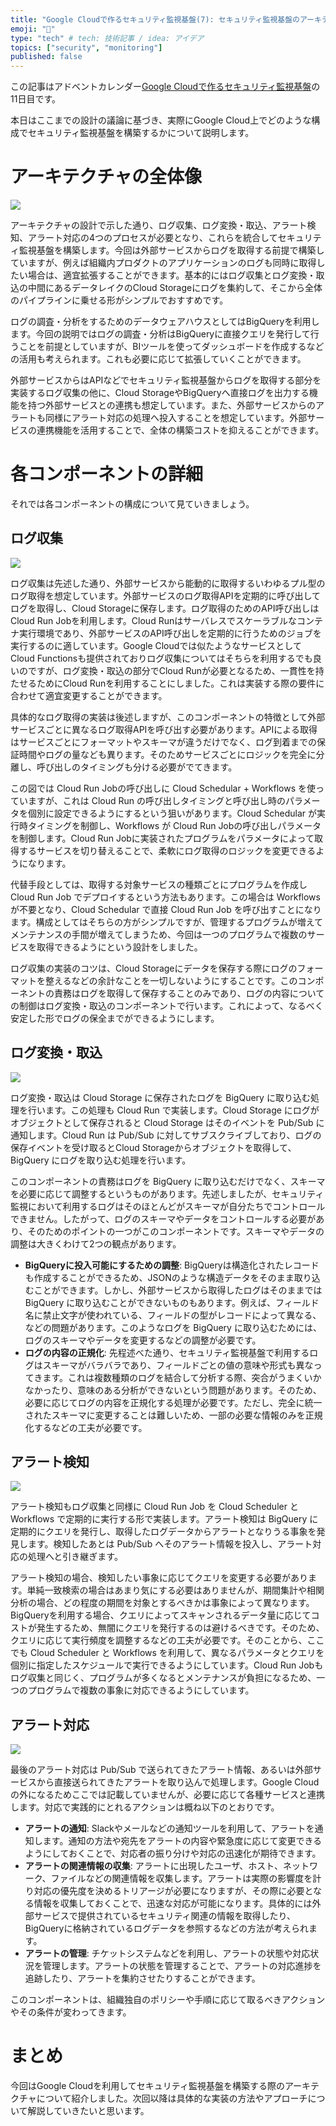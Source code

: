 ```yaml
---
title: "Google Cloudで作るセキュリティ監視基盤(7): セキュリティ監視基盤のアーキテクチャ（実装）"
emoji: "🔎"
type: "tech" # tech: 技術記事 / idea: アイデア
topics: ["security", "monitoring"]
published: false
---
```


この記事はアドベントカレンダー[Google Cloudで作るセキュリティ監視基盤](https://adventar.org/calendars/9986)の11日目です。

本日はここまでの設計の議論に基づき、実際にGoogle Cloud上でどのような構成でセキュリティ監視基盤を構築するかについて説明します。

# アーキテクチャの全体像

![](https://storage.googleapis.com/zenn-user-upload/12485b0a5892-20241117.jpg)

アーキテクチャの設計で示した通り、ログ収集、ログ変換・取込、アラート検知、アラート対応の4つのプロセスが必要となり、これらを統合してセキュリティ監視基盤を構築します。今回は外部サービスからログを取得する前提で構築していますが、例えば組織内プロダクトのアプリケーションのログも同時に取得したい場合は、適宜拡張することができます。基本的にはログ収集とログ変換・取込の中間にあるデータレイクのCloud Storageにログを集約して、そこから全体のパイプラインに乗せる形がシンプルでおすすめです。

ログの調査・分析をするためのデータウェアハウスとしてはBigQueryを利用します。今回の説明ではログの調査・分析はBigQueryに直接クエリを発行して行うことを前提としていますが、BIツールを使ってダッシュボードを作成するなどの活用も考えられます。これも必要に応じて拡張していくことができます。

外部サービスからはAPIなどでセキュリティ監視基盤からログを取得する部分を実装するログ収集の他に、Cloud StorageやBigQueryへ直接ログを出力する機能を持つ外部サービスとの連携も想定しています。また、外部サービスからのアラートも同様にアラート対応の処理へ投入することを想定しています。外部サービスの連携機能を活用することで、全体の構築コストを抑えることができます。

# 各コンポーネントの詳細

それでは各コンポーネントの構成について見ていきましょう。

## ログ収集
![](https://storage.googleapis.com/zenn-user-upload/99f7f391abe6-20241117.jpeg)

ログ収集は先述した通り、外部サービスから能動的に取得するいわゆるプル型のログ取得を想定しています。外部サービスのログ取得APIを定期的に呼び出してログを取得し、Cloud Storageに保存します。ログ取得のためのAPI呼び出しはCloud Run Jobを利用します。Cloud Runはサーバレスでスケーラブルなコンテナ実行環境であり、外部サービスのAPI呼び出しを定期的に行うためのジョブを実行するのに適しています。Google Cloudでは似たようなサービスとしてCloud Functionsも提供されておりログ収集についてはそちらを利用するでも良いのですが、ログ変換・取込の部分でCloud Runが必要となるため、一貫性を持たせるためにCloud Runを利用することにしました。これは実装する際の要件に合わせて適宜変更することができます。

具体的なログ取得の実装は後述しますが、このコンポーネントの特徴として外部サービスごとに異なるログ取得APIを呼び出す必要があります。APIによる取得はサービスごとにフォーマットやスキーマが違うだけでなく、ログ到着までの保証時間やログの量なども異ります。そのためサービスごとにロジックを完全に分離し、呼び出しのタイミングも分ける必要がでてきます。

この図では Cloud Run Jobの呼び出しに Cloud Schedular + Workflows を使っていますが、これは Cloud Run の呼び出しタイミングと呼び出し時のパラメータを個別に設定できるようにするという狙いがあります。Cloud Schedular が実行時タイミングを制御し、Workflows が Cloud Run Jobの呼び出しパラメータを制御します。Cloud Run Jobに実装されたプログラムをパラメータによって取得するサービスを切り替えることで、柔軟にログ取得のロジックを変更できるようになります。

代替手段としては、取得する対象サービスの種類ごとにプログラムを作成し Cloud Run Job でデプロイするという方法もあります。この場合は Workflows が不要となり、Cloud Schedular で直接 Cloud Run Job を呼び出すことになります。構成としてはそちらの方がシンプルですが、管理するプログラムが増えてメンテナンスの手間が増えてしまうため、今回は一つのプログラムで複数のサービスを取得できるようにという設計をしました。

ログ収集の実装のコツは、Cloud Storageにデータを保存する際にログのフォーマットを整えるなどの余計なことを一切しないようにすることです。このコンポーネントの責務はログを取得して保存することのみであり、ログの内容についての制御はログ変換・取込のコンポーネントで行います。これによって、なるべく安定した形でログの保全までができるようにします。

## ログ変換・取込

![](https://storage.googleapis.com/zenn-user-upload/e27a26d46ab2-20241117.png)

ログ変換・取込は Cloud Storage に保存されたログを BigQuery に取り込む処理を行います。この処理も Cloud Run で実装します。Cloud Storage にログがオブジェクトとして保存されると Cloud Storage はそのイベントを Pub/Sub に通知します。Cloud Run は Pub/Sub に対してサブスクライブしており、ログの保存イベントを受け取るとCloud Storageからオブジェクトを取得して、 BigQuery にログを取り込む処理を行います。

このコンポーネントの責務はログを BigQuery に取り込むだけでなく、スキーマを必要に応じて調整するというものがあります。先述しましたが、セキュリティ監視において利用するログはそのほとんどがスキーマが自分たちでコントロールできません。したがって、ログのスキーマやデータをコントロールする必要があり、そのためのポイントの一つがこのコンポーネントです。スキーマやデータの調整は大きくわけて2つの観点があります。

- **BigQueryに投入可能にするための調整**: BigQueryは構造化されたレコードも作成することができるため、JSONのような構造データをそのまま取り込むことができます。しかし、外部サービスから取得したログはそのままでは BigQuery に取り込むことができないものもあります。例えば、フィールド名に禁止文字が使われている、フィールドの型がレコードによって異なる、などの問題があります。このようなログを BigQuery に取り込むためには、ログのスキーマやデータを変更するなどの調整が必要です。
- **ログの内容の正規化**: 先程述べた通り、セキュリティ監視基盤で利用するログはスキーマがバラバラであり、フィールドごとの値の意味や形式も異なってきます。これは複数種類のログを結合して分析する際、突合がうまくいかなかったり、意味のある分析ができないという問題があります。そのため、必要に応じてログの内容を正規化する処理が必要です。ただし、完全に統一されたスキーマに変更することは難しいため、一部の必要な情報のみを正規化するなどの工夫が必要です。

## アラート検知

![](https://storage.googleapis.com/zenn-user-upload/0eb296f57e7d-20241117.jpeg)

アラート検知もログ収集と同様に Cloud Run Job を Cloud Scheduler と Workflows で定期的に実行する形で実装します。アラート検知は BigQuery に定期的にクエリを発行し、取得したログデータからアラートとなりうる事象を発見します。検知したあとは Pub/Sub へそのアラート情報を投入し、アラート対応の処理へと引き継ぎます。

アラート検知の場合、検知したい事象に応じてクエリを変更する必要があります。単純一致検索の場合はあまり気にする必要はありませんが、期間集計や相関分析の場合、どの程度の期間を対象とするべきかは事象によって異なります。BigQueryを利用する場合、クエリによってスキャンされるデータ量に応じてコストが発生するため、無闇にクエリを発行するのは避けるべきです。そのため、クエリに応じて実行頻度を調整するなどの工夫が必要です。そのことから、ここでも Cloud Scheduler と Workflows を利用して、異なるパラメータとクエリを個別に指定したスケジュールで実行できるようにしています。Cloud Run Jobもログ収集と同じく、プログラムが多くなるとメンテナンスが負担になるため、一つのプログラムで複数の事象に対応できるようにしています。

## アラート対応

![](https://storage.googleapis.com/zenn-user-upload/4fd2a13a9d3d-20241117.jpeg)

最後のアラート対応は Pub/Sub で送られてきたアラート情報、あるいは外部サービスから直接送られてきたアラートを取り込んで処理します。Google Cloudの外になるためここでは記載していませんが、必要に応じて各種サービスと連携します。対応で実践的にとれるアクションは概ね以下のとおりです。

- **アラートの通知**: Slackやメールなどの通知ツールを利用して、アラートを通知します。通知の方法や宛先をアラートの内容や緊急度に応じて変更できるようにしておくことで、対応者の振り分けや対応の迅速化が期待できます。
- **アラートの関連情報の収集**: アラートに出現したユーザ、ホスト、ネットワーク、ファイルなどの関連情報を収集します。アラートは実際の影響度を計り対応の優先度を決めるトリアージが必要になりますが、その際に必要となる情報を収集しておくことで、迅速な対応が可能になります。具体的には外部サービスで提供されているセキュリティ関連の情報を取得したり、BigQueryに格納されているログデータを参照するなどの方法が考えられます。
- **アラートの管理**: チケットシステムなどを利用し、アラートの状態や対応状況を管理します。アラートの状態を管理することで、アラートの対応進捗を追跡したり、アラートを集約させたりすることができます。

このコンポーネントは、組織独自のポリシーや手順に応じて取るべきアクションやその条件が変わってきます。

# まとめ

今回はGoogle Cloudを利用してセキュリティ監視基盤を構築する際のアーキテクチャについて紹介しました。次回以降は具体的な実装の方法やアプローチについて解説していきたいと思います。

